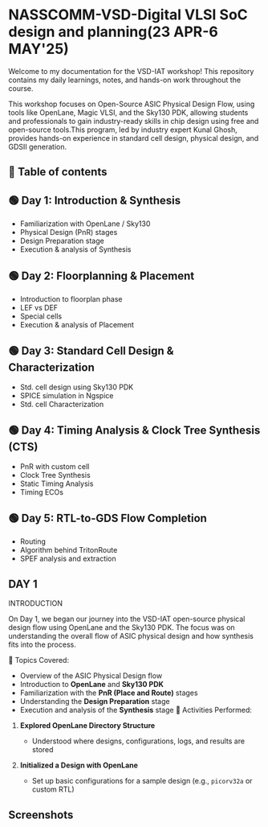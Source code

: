 # NASSCOMM-VSD-Digital VLSI SoC design and planning(23 APR-6 MAY'25)

Welcome to my documentation for the VSD-IAT workshop! This repository contains my daily learnings, notes, and hands-on work throughout the course.

This workshop focuses on Open-Source ASIC Physical Design Flow, using tools like OpenLane, Magic VLSI, and the Sky130 PDK, allowing students and professionals to gain industry-ready skills in chip design using free and open-source tools.This program, led by industry expert Kunal Ghosh, provides hands-on experience in standard cell design, physical design, and GDSII generation.


## 📖 Table of contents

## 🟢 Day 1: Introduction & Synthesis

- Familiarization with OpenLane / Sky130  
- Physical Design (PnR) stages  
- Design Preparation stage  
- Execution & analysis of Synthesis  


## 🟢 Day 2: Floorplanning & Placement

- Introduction to floorplan phase  
- LEF vs DEF  
- Special cells  
- Execution & analysis of Placement  


## 🟢 Day 3: Standard Cell Design & Characterization

- Std. cell design using Sky130 PDK  
- SPICE simulation in Ngspice  
- Std. cell Characterization  


## 🟢 Day 4: Timing Analysis & Clock Tree Synthesis (CTS)

- PnR with custom cell  
- Clock Tree Synthesis  
- Static Timing Analysis  
- Timing ECOs  


## 🟢 Day 5: RTL-to-GDS Flow Completion

- Routing  
- Algorithm behind TritonRoute  
- SPEF analysis and extraction  

## DAY 1
INTRODUCTION

 On Day 1, we began our journey into the VSD-IAT open-source   physical design flow using OpenLane and the Sky130 PDK. The focus was on understanding the overall flow of ASIC physical design and how synthesis fits into the process.

📘 Topics Covered:

- Overview of the ASIC Physical Design flow
- Introduction to **OpenLane** and **Sky130 PDK**
- Familiarization with the **PnR (Place and Route)** stages
- Understanding the **Design Preparation** stage
- Execution and analysis of the **Synthesis** stage
🔧 Activities Performed:

1. **Explored OpenLane Directory Structure**  
   - Understood where designs, configurations, logs, and results are stored

2. **Initialized a Design with OpenLane**  
   - Set up basic configurations for a sample design (e.g., `picorv32a` or custom RTL)

## Screenshots
